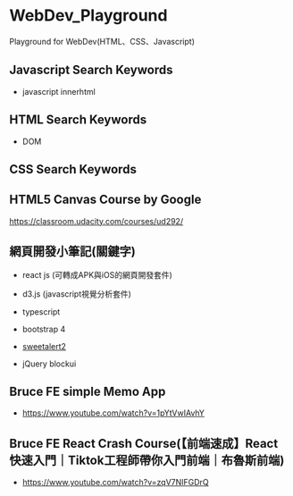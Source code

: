 # WebDev_Playground
 Playground for WebDev(HTML、CSS、Javascript)

## Javascript Search Keywords
+ javascript innerhtml

## HTML Search Keywords
+ DOM

## CSS Search Keywords

## HTML5 Canvas Course by Google
https://classroom.udacity.com/courses/ud292/

## 網頁開發小筆記(關鍵字)

+ react js (可轉成APK與iOS的網頁開發套件)

+ d3.js (javascript視覺分析套件)

+ typescript

+ bootstrap 4

+ [sweetalert2](https://sweetalert2.github.io/)

+ jQuery blockui

## Bruce FE simple Memo App
+ https://www.youtube.com/watch?v=1pYtVwIAvhY

## Bruce FE React Crash Course(【前端速成】React 快速入門｜Tiktok工程師帶你入門前端｜布魯斯前端)
+ https://www.youtube.com/watch?v=zqV7NIFGDrQ
